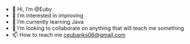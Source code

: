 - 👋 Hi, I’m @Euby
- 👀 I’m interested in improving
- 🌱 I’m currently learning Java
- 💞️ I’m looking to collaborate on anything that will teach me something
- 📫 How to reach me ceubanks06@gmail.com

<!---
Euby/Euby is a ✨ special ✨ repository because its `README.md` (this file) appears on your GitHub profile.
You can click the Preview link to take a look at your changes.
--->
